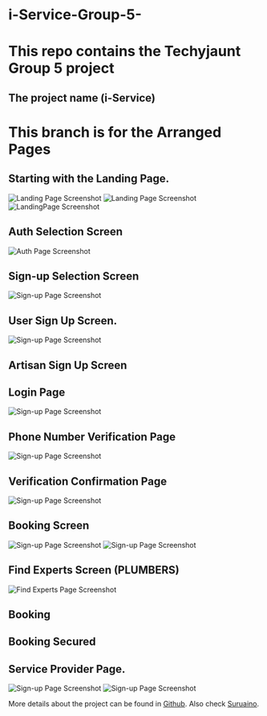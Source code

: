 # i-Service-Group-5-

# This repo contains the Techyjaunt Group 5 project
## The project name (i-Service) 

# This branch is for the Arranged Pages 

## Starting with the Landing Page.
![Landing Page Screenshot](/Images/Screenshot%20(139).png)
![Landing Page Screenshot](/Images/Screenshot%20(140).png)
![LandingPage Screenshot](/Images/Screenshot%20(141).png)

## Auth Selection Screen
![Auth Page Screenshot](/Images/Screenshot%20(143).png)

## Sign-up Selection Screen
![Sign-up Page Screenshot](/Images/Screenshot%20(144).png)

## User Sign Up Screen.
![Sign-up Page Screenshot](/Images/Screenshot%20(142).png)

## Artisan Sign Up Screen

## Login Page
![Sign-up Page Screenshot](/Images/Screenshot%20(147).png)

## Phone Number Verification Page
![Sign-up Page Screenshot](/Images/Screenshot%20(148).png)

## Verification Confirmation Page 
![Sign-up Page Screenshot](/Images/Screenshot%20(151).png)

## Booking Screen
![Sign-up Page Screenshot](/Images/Screenshot%20(137).png)
![Sign-up Page Screenshot](/Images/Screenshot%20(138).png)

## Find Experts Screen (PLUMBERS)
![Find Experts Page Screenshot](/Images/Screenshot%20(152).png)

## Booking

## Booking Secured


## Service Provider Page.
![Sign-up Page Screenshot](/Images/Screenshot%20(145).png)
![Sign-up Page Screenshot](/Images/Screenshot%20(146).png)


More details about the project can be found in [Github](https://github.com/Hnn3y).
Also check [Suruaino](https://github.com/suruaino).